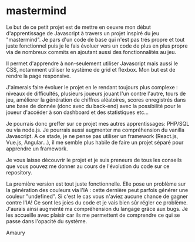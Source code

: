 # mastermind

Le but de ce petit projet est de mettre en oeuvre mon début d'apprentissage de Javascript à travers un projet inspiré du jeu "mastermind". Je pars d'un code de base qui n'est pas trés propre et tout juste fonctionnel puis je le fais évoluer vers un code de plus en plus propre via de nombreux commits en ajoutant aussi des fonctionnalités au jeu.  

Il permet d'apprendre à non-seulement utiliser Javascript mais aussi le CSS, notamment utiliser le système de grid et flexbox. Mon but est de rendre la page responsive.

J'aimerais faire évoluer le projet en le rendant toujours plus complexe : niveaux de difficultés, plusieurs joueurs jouant l'un contre l'autre, tours de jeu, améliorer la génération de chiffres aléatoires, scores enregistrés dans une base de donnée (donc avec du back-end) avec la possibilité pour le joueur d'accéder à son dashboard et des statistiques etc... 

Je pourrais donc greffer sur ce projet mes autres apprentissages: PHP/SQL ou via node.js. 
Je pourrais aussi augmenter ma compréhension du vanilla Javascript. A ce stade, je ne pense pas utiliser un framework (React.js, Vue.js, Angular...), il me semble plus habile de faire un projet séparé pour apprendre un framework.

Je vous laisse découvrir le projet et je suis preneurs de tous les conseils que vous pouvez me donner au cours de l'évolution du code sur ce repository.

La première version est tout juste fonctionnelle. Elle pose un problème sur la génération des couleurs via l'IA : cette dernière peut parfois générer une couleur "undefined". Si c'est le cas vous n'aviez aucune chance de gagner contre l'IA! Ce sont les joies du code et je vais bien sûr régler ce problème. J'aurais ainsi augmenté ma compréhension du langage grâce aux bugs. Je les accueille avec plaisir car ils me permettent de comprendre ce qui se passe dans l'opacité du système. 

Amaury
